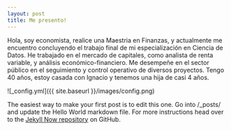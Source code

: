 ```yaml
---
layout: post
title: Me presento!
---
```


Hola, soy economista, realice una Maestria en Finanzas, y actualmente me encuentro concluyendo el trabajo final de mi especialización en Ciencia de Datos.
He trabajado en el mercado de capitales, como analista de renta variable, y análisis económico-financiero. Me desempeñe en el sector público en el seguimiento y control operativo de diversos proyectos.
Tengo 40 años, estoy casada con Ignacio y tenemos una hija de casi 4 años.


![_config.yml]({{ site.baseurl }}/images/config.png)

The easiest way to make your first post is to edit this one. Go into /_posts/ and update the Hello World markdown file. For more instructions head over to the [Jekyll Now repository](https://github.com/barryclark/jekyll-now) on GitHub.
